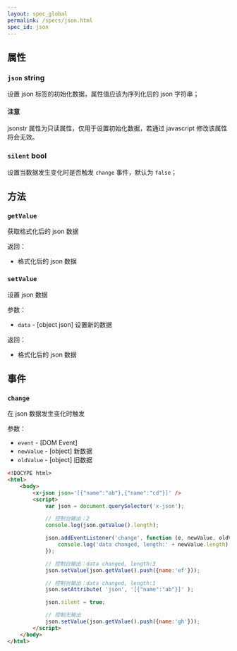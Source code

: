 ```yaml
---
layout: spec_global
permalink: /specs/json.html
spec_id: json
---
```


## 属性

### `json` **string**

设置 json 标签的初始化数据，属性值应该为序列化后的 json 字符串；

<div class="callout callout-danger">
    <h4>注意</h4>
    <p>
        jsonstr 属性为只读属性，仅用于设置初始化数据，若通过 javascript 修改该属性将会无效。
    </p>
</div>

### `silent` **bool**

设置当数据发生变化时是否触发 `change` 事件，默认为 `false`；

## 方法

### `getValue`

获取格式化后的 json 数据

返回：

 * 格式化后的 json 数据

### `setValue`

设置 json 数据

参数：

 * `data` - [object json] 设置新的数据

返回：

 * 格式化后的 json 数据

## 事件

### `change`

在 json 数据发生变化时触发

参数：

 * `event` - [DOM Event]
 * `newValue` - [object] 新数据
 * `oldValue` - [object] 旧数据

```html
<!DOCYPE html>
<html>
    <body>
        <x-json json='[{"name":"ab"},{"name":"cd"}]' />
        <script>
            var json = document.querySelector('x-json');

            // 控制台输出：2
            console.log(json.getValue().length); 

            json.addEventListener('change', function (e, newValue, oldValue){
                console.log('data changed, length:' + newValue.length);
            });

            // 控制台输出：data changed, length:3
            json.setValue(json.getValue().push({name:'ef'}));

            // 控制台输出：data changed, length:1
            json.setAttribute( 'json', '[{"name":"ab"}]' );

            json.silent = true;

            // 控制无输出
            json.setValue(json.getValue().push({name:'gh'}));
        </script>
    </body>
</html>
```